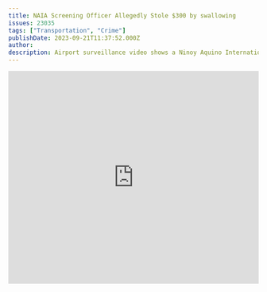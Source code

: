 ```yaml
---
title: NAIA Screening Officer Allegedly Stole $300 by swallowing
issues: 23035
tags: ["Transportation", "Crime"]
publishDate: 2023-09-21T11:37:52.000Z
author: 
description: Airport surveillance video shows a Ninoy Aquino Internation Airport screening officer ingesting what appears to be the alleged $300 cash stolen from a passenger
---
```


<div style="position:relative;padding-bottom:85%;height:0;overflow:hidden;"> <iframe style="width:100%;height:100%;position:absolute;left:0px;top:0px;overflow:hidden" frameborder="0" type="text/html" src="https://www.dailymail.co.uk/embed/video/3021761.html" width="100%" height="100%" allowfullscreen> </iframe> </div>